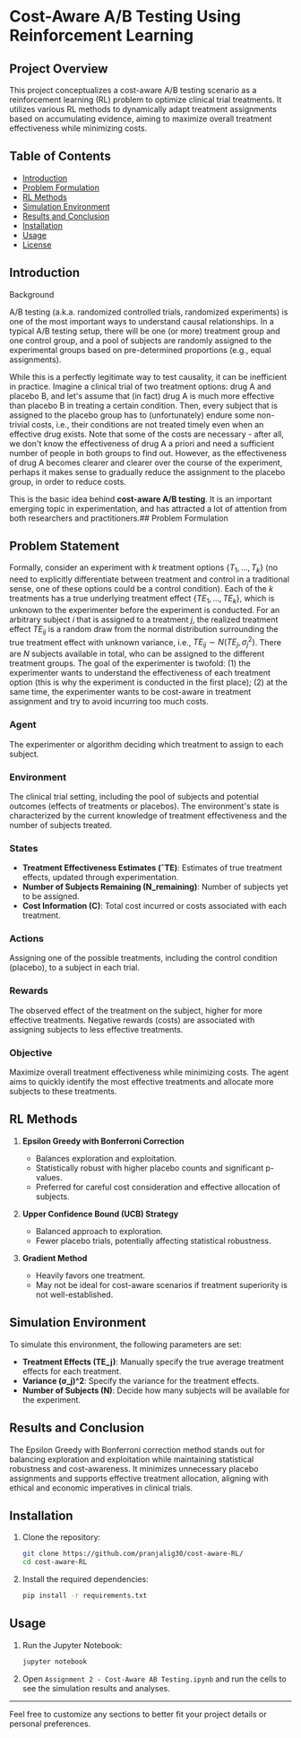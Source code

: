 # Cost-Aware A/B Testing Using Reinforcement Learning

## Project Overview

This project conceptualizes a cost-aware A/B testing scenario as a reinforcement learning (RL) problem to optimize clinical trial treatments. It utilizes various RL methods to dynamically adapt treatment assignments based on accumulating evidence, aiming to maximize overall treatment effectiveness while minimizing costs.

## Table of Contents

- [Introduction](#introduction)
- [Problem Formulation](#problem-formulation)
- [RL Methods](#rl-methods)
- [Simulation Environment](#simulation-environment)
- [Results and Conclusion](#results-and-conclusion)
- [Installation](#installation)
- [Usage](#usage)
- [License](#license)

## Introduction
Background

A/B testing (a.k.a. randomized controlled trials, randomized experiments) is one of the most important ways to understand causal relationships. In a typical A/B testing setup, there will be one (or more) treatment group and one control group, and a pool of subjects are randomly assigned to the experimental groups based on pre-determined proportions (e.g., equal assignments). 

While this is a perfectly legitimate way to test causality, it can be inefficient in practice. Imagine a clinical trial of two treatment options: drug A and placebo B, and let's assume that (in fact) drug A is much more effective than placebo B in treating a certain condition. Then, every subject that is assigned to the placebo group has to (unfortunately) endure some non-trivial costs, i.e., their conditions are not treated timely even when an effective drug exists. Note that some of the costs are necessary - after all, we don't know the effectiveness of drug A a priori and need a sufficient number of people in both groups to find out. However, as the effectiveness of drug A becomes clearer and clearer over the course of the experiment, perhaps it makes sense to gradually reduce the assignment to the placebo group, in order to reduce costs. 

This is the basic idea behind **cost-aware A/B testing**. It is an important emerging topic in experimentation, and has attracted a lot of attention from both researchers and practitioners.## Problem Formulation

## Problem Statement
Formally, consider an experiment with $k$ treatment options $\{T_1, \ldots, T_k\}$ (no need to explicitly differentiate between treatment and control in a traditional sense, one of these options could be a control condition). Each of the $k$ treatments has a true underlying treatment effect $\{TE_1, \ldots, TE_k\}$, which is unknown to the experimenter before the experiment is conducted. For an arbitrary subject $i$ that is assigned to a treatment $j$, the realized treatment effect $TE_{ij}$ is a random draw from the normal distribution surrounding the true treatment effect with unknown variance, i.e., $TE_{ij} \sim N(TE_j, \sigma^2_j)$. There are $N$ subjects available in total, who can be assigned to the different treatment groups. The goal of the experimenter is twofold: (1) the experimenter wants to understand the effectiveness of each treatment option (this is why the experiment is conducted in the first place); (2) at the same time, the experimenter wants to be cost-aware in treatment assignment and try to avoid incurring too much costs.

### Agent
The experimenter or algorithm deciding which treatment to assign to each subject.

### Environment
The clinical trial setting, including the pool of subjects and potential outcomes (effects of treatments or placebos). The environment's state is characterized by the current knowledge of treatment effectiveness and the number of subjects treated.

### States

- **Treatment Effectiveness Estimates (ˆTE)**: Estimates of true treatment effects, updated through experimentation.
- **Number of Subjects Remaining (N_remaining)**: Number of subjects yet to be assigned.
- **Cost Information (C)**: Total cost incurred or costs associated with each treatment.

### Actions
Assigning one of the possible treatments, including the control condition (placebo), to a subject in each trial.

### Rewards
The observed effect of the treatment on the subject, higher for more effective treatments. Negative rewards (costs) are associated with assigning subjects to less effective treatments.

### Objective
Maximize overall treatment effectiveness while minimizing costs. The agent aims to quickly identify the most effective treatments and allocate more subjects to these treatments.

## RL Methods

1. **Epsilon Greedy with Bonferroni Correction**
   - Balances exploration and exploitation.
   - Statistically robust with higher placebo counts and significant p-values.
   - Preferred for careful cost consideration and effective allocation of subjects.

2. **Upper Confidence Bound (UCB) Strategy**
   - Balanced approach to exploration.
   - Fewer placebo trials, potentially affecting statistical robustness.

3. **Gradient Method**
   - Heavily favors one treatment.
   - May not be ideal for cost-aware scenarios if treatment superiority is not well-established.

## Simulation Environment
To simulate this environment, the following parameters are set:

- **Treatment Effects (TE_j)**: Manually specify the true average treatment effects for each treatment.
- **Variance (σ_j)^2**: Specify the variance for the treatment effects.
- **Number of Subjects (N)**: Decide how many subjects will be available for the experiment.

## Results and Conclusion
The Epsilon Greedy with Bonferroni correction method stands out for balancing exploration and exploitation while maintaining statistical robustness and cost-awareness. It minimizes unnecessary placebo assignments and supports effective treatment allocation, aligning with ethical and economic imperatives in clinical trials.

## Installation

1. Clone the repository:
    ```sh
    git clone https://github.com/pranjalig30/cost-aware-RL/
    cd cost-aware-RL
    ```

2. Install the required dependencies:
    ```sh
    pip install -r requirements.txt
    ```

## Usage

1. Run the Jupyter Notebook:
    ```sh
    jupyter notebook
    ```
2. Open `Assignment 2 - Cost-Aware AB Testing.ipynb` and run the cells to see the simulation results and analyses.
---

Feel free to customize any sections to better fit your project details or personal preferences.
